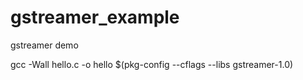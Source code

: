 # gstreamer_example
gstreamer demo

gcc -Wall hello.c -o hello $(pkg-config --cflags --libs gstreamer-1.0)
